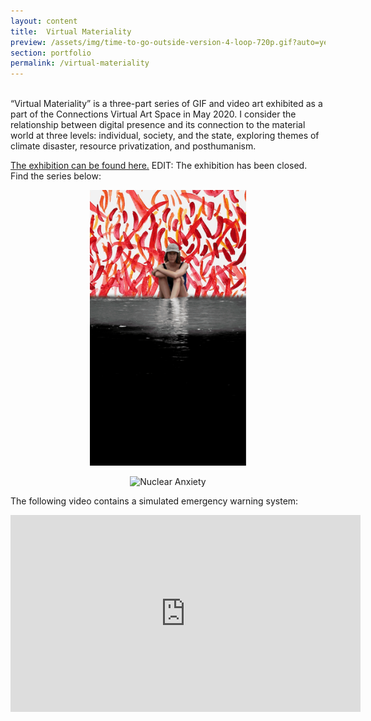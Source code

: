 ```yaml
---
layout: content
title:  Virtual Materiality
preview: /assets/img/time-to-go-outside-version-4-loop-720p.gif?auto=yes
section: portfolio
permalink: /virtual-materiality
---
```


<!-- <div style="padding:56.31% 0 0 0;position:relative;"><iframe src="https://player.vimeo.com/video/326200777" style="position:absolute;top:0;left:0;width:100%;height:100%;" frameborder="0" allow="autoplay; fullscreen" allowfullscreen></iframe></div><script src="https://player.vimeo.com/api/player.js"></script> -->

<!-- <img src="assets\img\CybermimeticsPoster.jpg" alt="Event Poster"> -->

<br>
“Virtual Materiality” is a three-part series of GIF and video art exhibited as a part of the Connections Virtual Art Space in May 2020. I consider the relationship between digital presence and its connection to the material world at three levels: individual, society, and the state, exploring themes of climate disaster, resource privatization, and posthumanism.

<a href="https://www.connectionsartspace.com/virtual-materiality">The exhibition can be found here.</a> EDIT: The exhibition has been closed. Find the series below:

<p align="center"><img src="\assets\img\megan-river-gif---nuclear-anxiety.gif" alt="Nuclear Anxiety" width="250" height="auto"></p>

<p align="center"><img src="\assets\img\time-to-go-outside-version-4-loop-720p.gif?auto=yes" alt="Nuclear Anxiety" width="720" height="auto"></p>

The following video contains a simulated emergency warning system:
<p align="center"><iframe width="560" height="315" src="https://www.youtube.com/embed/N0Qn8A4HjwI" title="Earthquake Delivery" frameborder="0" allow="accelerometer; autoplay; clipboard-write; encrypted-media; gyroscope; picture-in-picture" allowfullscreen></iframe></p>